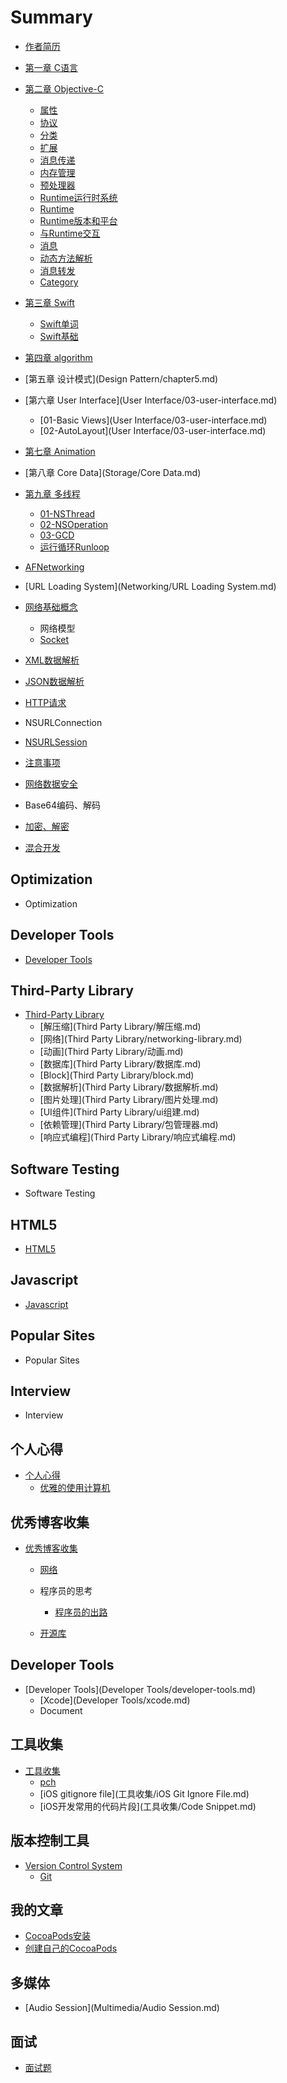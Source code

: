 # Summary

* [作者简历](About/关于作者.md)
* [第一章 C语言](C语言/chapter1.md)
* [第二章 Objective-C](Objective-C/Objective-C.md)
  * [属性](Objective-C/property.md)
  * [协议](Objective-C/协议.md)
  * [分类](Objective-C/分类.md)
  * [扩展](Objective-C/扩展.md)
  * [消息传递](Objective-C/消息传递.md)
  * [内存管理](Objective-C/内存管理.md)
  * [预处理器](Objective-C/预处理器.md)
  * [Runtime运行时系统](Objective-C/Runtime.md)
  * [Runtime](runtime.md)
  * [Runtime版本和平台](Objective-C/Runtime/01-runtime-versions-and-platforms.md)
  * [与Runtime交互](Objective-C/Runtime/02-与runtime交互.md)
  * [消息](Objective-C/Runtime/03-消息.md)
  * [动态方法解析](Objective-C/Runtime/04-动态方法解析.md)
  * [消息转发](Objective-C/Runtime/05-消息转发.md)
  * [Category](Objective-C/Runtime/06-category.md)
* [第三章 Swift](Swift/chapter3.md)
  * [Swift单词](Swift/swift.md)
  * [Swift基础](Swift/Swift基础.md)
* [第四章 algorithm](Algorithm/10-algorithm.md)
* [第五章 设计模式](Design Pattern/chapter5.md)
* [第六章 User Interface](User Interface/03-user-interface.md)
  * [01-Basic Views](User Interface/03-user-interface.md)
  * [02-AutoLayout](User Interface/03-user-interface.md)
* [第七章 Animation](Animation/05-animation.md)
* [第八章 Core Data](Storage/Core Data.md)
* [第九章 多线程](Thread/chapter9.md)
  * [01-NSThread](Thread/NSThread.md)
  * [02-NSOperation](Thread/NSOperation.md)
  * [03-GCD](Thread/03-GCD.md)
  * [运行循环Runloop](Thread/运行循环Runloop)

* [AFNetworking](Networking/AFNetworking.md)
* [URL Loading System](Networking/URL Loading System.md)

* [网络基础概念](Networking/网络基础概念.md)
  * 网络模型
  * [Socket](Networking/socket.md)

* [XML数据解析](Networking/xml数据解析.md)
* [JSON数据解析](Networking/json数据解析.md)
* [HTTP请求](Networking/GET、POST请求.md)
* NSURLConnection
* [NSURLSession](Networking/nsurlsession.md)
* [注意事项](Networking/注意事项.md)
* [网络数据安全](Networking/网络数据安全.md)
* Base64编码、解码
* [加密、解密](Networking/加密、解密.md)
* [混合开发](Networking/混合开发.md)

## Optimization

* Optimization

## Developer Tools

* [Developer Tools](developer-tools.md)

## Third-Party Library

* [Third-Party Library](third-party-library.md)
  * [解压缩](Third Party Library/解压缩.md)
  * [网络](Third Party Library/networking-library.md)
  * [动画](Third Party Library/动画.md)
  * [数据库](Third Party Library/数据库.md)
  * [Block](Third Party Library/block.md)
  * [数据解析](Third Party Library/数据解析.md)
  * [图片处理](Third Party Library/图片处理.md)
  * [UI组件](Third Party Library/ui组建.md)
  * [依赖管理](Third Party Library/包管理器.md)
  * [响应式编程](Third Party Library/响应式编程.md)


## Software Testing

* Software Testing

## HTML5

* [HTML5](html5.md)

## Javascript

* [Javascript](javascript.md)

## Popular Sites

* Popular Sites

## Interview

* Interview

## 个人心得

* [个人心得](个人心得/学习心得.md)
  * [优雅的使用计算机](个人心得/优雅的使用计算机.md)


## 优秀博客收集

* [优秀博客收集](优秀博客收集/优秀博客收集.md)
  * [网络](优秀博客收集/网络.md)
  * 程序员的思考
    * [程序员的出路](优秀博客收集/程序员的出路.md)

  * [开源库](优秀博客收集/开源库.md)


## Developer Tools

* [Developer Tools](Developer Tools/developer-tools.md)
  * [Xcode](Developer Tools/xcode.md)
  * Document


## 工具收集

* [工具收集](工具收集/工具收集.md)
  * [pch](工具收集/pch.md)
  * [iOS gitignore file](工具收集/iOS Git Ignore File.md)
  * [iOS开发常用的代码片段](工具收集/Code Snippet.md)


## 版本控制工具

* [Version Control System](版本控制工具/version-control-system.md)
  * [Git](版本控制工具/git.md)


## 我的文章

* [CocoaPods安装](我的文章/iOS/CocoaPods安装.md)
* [创建自己的CocoaPods](我的文章/iOS/创建自己的CocoaPods.md)

## 多媒体

* [Audio Session](Multimedia/Audio Session.md)

## 面试
* [面试题](面试/简答题.md)

